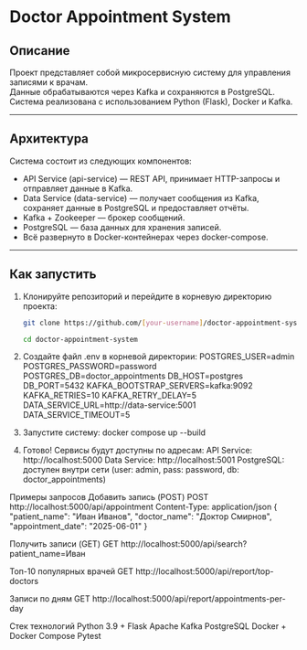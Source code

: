 # Doctor Appointment System

## Описание

Проект представляет собой микросервисную систему для управления записями к врачам.  
Данные обрабатываются через Kafka и сохраняются в PostgreSQL.  
Система реализована с использованием Python (Flask), Docker и Kafka.

---

## Архитектура

Система состоит из следующих компонентов:

- API Service (api-service) — REST API, принимает HTTP-запросы и отправляет данные в Kafka.
- Data Service (data-service) — получает сообщения из Kafka, сохраняет данные в PostgreSQL и предоставляет отчёты.
- Kafka + Zookeeper — брокер сообщений.
- PostgreSQL — база данных для хранения записей.
- Всё развернуто в Docker-контейнерах через docker-compose.

---

## Как запустить

1. Клонируйте репозиторий и перейдите в корневую директорию проекта:
   ```bash
   git clone https://github.com/[your-username]/doctor-appointment-system.git
   
   cd doctor-appointment-system
2. Создайте файл .env в корневой директории:
  POSTGRES_USER=admin
  POSTGRES_PASSWORD=password
  POSTGRES_DB=doctor_appointments
  DB_HOST=postgres
  DB_PORT=5432
  KAFKA_BOOTSTRAP_SERVERS=kafka:9092
  KAFKA_RETRIES=10
  KAFKA_RETRY_DELAY=5
  DATA_SERVICE_URL=http://data-service:5001
  DATA_SERVICE_TIMEOUT=5
3. Запустите систему:
    docker compose up --build

4. Готово! Сервисы будут доступны по адресам:
API Service: http://localhost:5000
Data Service: http://localhost:5001
PostgreSQL: доступен внутри сети (user: admin, pass: password, db: doctor_appointments)

Примеры запросов
Добавить запись (POST)
POST http://localhost:5000/api/appointment
Content-Type: application/json
    {
      "patient_name": "Иван Иванов",
      "doctor_name": "Доктор Смирнов",
      "appointment_date": "2025-06-01"
    }


Получить записи (GET)
GET http://localhost:5000/api/search?patient_name=Иван


Топ-10 популярных врачей
GET http://localhost:5000/api/report/top-doctors



Записи по дням
GET http://localhost:5000/api/report/appointments-per-day

Стек технологий
Python 3.9 + Flask
Apache Kafka
PostgreSQL
Docker + Docker Compose
Pytest